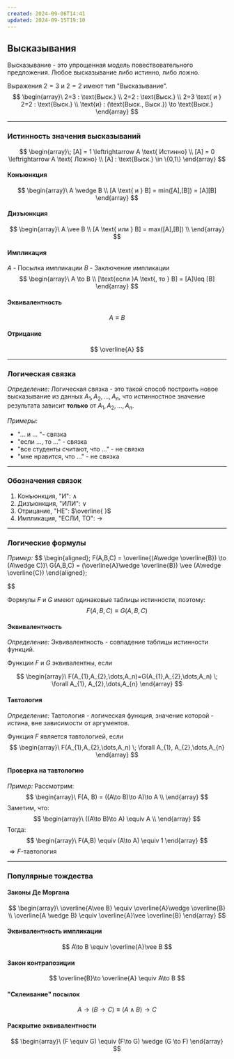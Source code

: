 ```yaml
---
created: 2024-09-06T14:41
updated: 2024-09-15T19:10
---
```

## Высказывания

Высказывание - это упрощенная модель повествовательного предложения.
Любое высказывание либо истинно, либо ложно.

Выражения $2=3$ и  $2=2$ имеют тип "Высказывание". 
$$
\begin{array}\
2=3 : \text{Выск.} \\
2=2 : \text{Выск.} \\
2=3 \text{ и } 2=2 : \text{Выск.}  \\
\text{и} : (\text{Выск., Выск.}) \to \text{Выск.}
\end{array}
$$

---
### Истинность значения высказываний
$$
\begin{array}\;
[A] = 1 \leftrightarrow A \text{ Истинно} \\
[A] = 0 \leftrightarrow A \text{ Ложно} \\
[A] : \text{Выск.} \in \{0,1\}
\end{array}
$$
#### Конъюнкция
$$
\begin{array}\
A \wedge B \\
[A \text{ и } B] = min([A],[B]) = [A][B]
\end{array}
$$
#### Дизъюнкция
$$
\begin{array}\
A \vee B \\
[A \text{ или } B] = max([A],[B]) \\
\end{array}
$$
#### Импликация
$A$ - Посылка импликации
$B$ - Заключение импликации
$$
\begin{array}\
A \to B \\
[\text{если }A \text{, то } B] = [A]\leq [B]
\end{array}
$$
#### Эквивалентность
$$
A \equiv B
$$
#### Отрицание
$$
\overline{A}
$$

---
### Логическая связка

*Определение:* Логическая связка - это такой способ построить новое высказывание из данных $A_{1}, A_{2},\dots,A_n$, что истинностное значение результата зависит **только** от $A_{1}, A_{2},\dots,A_n$.

*Примеры:* 
- "... и ... "- связка
- "если ..., то ..." - связка
- "все студенты считают, что ..." - не связка
- "мне нравится, что ..." - не связка
---
### Обозначения связок

1. Конъюнкция, "И": $\wedge$
2. Дизъюнкция, "ИЛИ": $\vee$
3. Отрицание, "НЕ": $\overline{ }$
4. Импликация, "ЕСЛИ, ТО": $\rightarrow$
---
### Логические формулы

*Пример:*
$$
\begin{aligned}\;
F(A,B,C) = \overline{(A\wedge \overline{B}) \to (A\wedge C)}\\
G(A,B,C) = (\overline{A}\wedge \overline{B}) \vee (A\wedge \overline{C})
\end{aligned}\;

$$

Формулы $F$ и $G$ имеют одинаковые таблицы истинности, поэтому:
$$
F(A,B,C) \equiv G(A,B,C)
$$

#### Эквивалентность

*Определение:* Эквивалентность - совпадение таблицы истинности функций.

Функции $F$ и $G$ эквивалентны, если

$$
\begin{array}\
F(A_{1},A_{2},\dots,A_n)=G(A_{1},A_{2},\dots,A_n) \; \forall A_{1}, A_{2},\dots,A_{n}
\end{array}
$$

#### Тавтология

*Определение:* Тавтология - логическая функция, значение которой - истина, вне зависимости от аргументов.

Функция $F$ является тавтологией, если
$$
\begin{array}\
F(A_{1},A_{2},\dots,A_n) \; \forall A_{1}, A_{2},\dots,A_{n}
\end{array}
$$
#### Проверка на тавтологию

*Пример:*
Рассмотрим:
$$
\begin{array}\
F(A, B) = ((A\to B)\to A)\to A \\
\end{array}
$$
Заметим, что:
$$
\begin{array}\
((A\to B)\to A) \equiv A \\
\end{array}
$$
Тогда:
$$
\begin{array}\
F(A,B) \equiv (A\to A) \equiv 1
\end{array}
$$
$\Rightarrow F$-тавтология

---
### Популярные тождества
#### Законы Де Моргана
$$
\begin{array}\
\overline{A\vee B} \equiv \overline{A}\wedge \overline{B} \\
\overline{A \wedge B} \equiv \overline{A}\vee \overline{B}
\end{array}
$$
#### Эквивалентность импликации
$$
A\to B \equiv \overline{A}\vee B
$$
#### Закон контрапозиции
$$
\overline{B}\to \overline{A} \equiv A\to B
$$
#### "Склеивание" посылок
$$
A\to(B\to C) \equiv (A\wedge B)\to C
$$
#### Раскрытие эквивалентности
$$
\begin{array}\
(F \equiv G) \equiv (F\to G) \wedge (G \to F)
\end{array}
$$